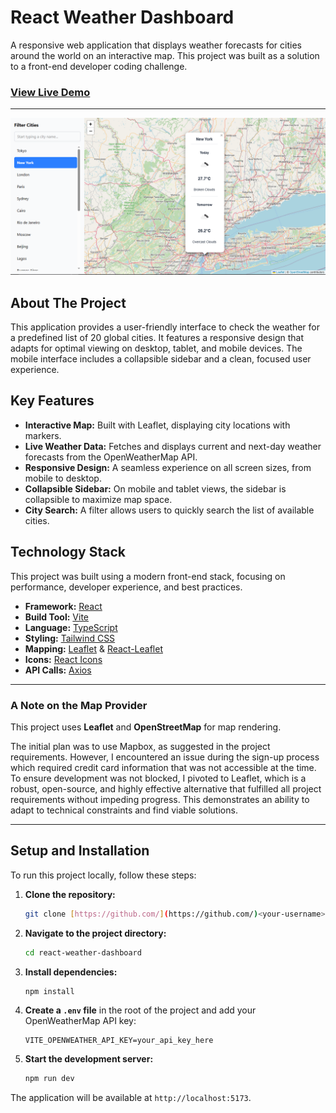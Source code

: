 # React Weather Dashboard

A responsive web application that displays weather forecasts for cities around the world on an interactive map. This project was built as a solution to a front-end developer coding challenge.

### [View Live Demo](https://<your-username>.github.io/react-weather-dashboard/)

---

![Screenshot of the React Weather Dashboard](./screenshot.png)


## About The Project

This application provides a user-friendly interface to check the weather for a predefined list of 20 global cities. It features a responsive design that adapts for optimal viewing on desktop, tablet, and mobile devices. The mobile interface includes a collapsible sidebar and a clean, focused user experience.

## Key Features

* **Interactive Map:** Built with Leaflet, displaying city locations with markers.
* **Live Weather Data:** Fetches and displays current and next-day weather forecasts from the OpenWeatherMap API.
* **Responsive Design:** A seamless experience on all screen sizes, from mobile to desktop.
* **Collapsible Sidebar:** On mobile and tablet views, the sidebar is collapsible to maximize map space.
* **City Search:** A filter allows users to quickly search the list of available cities.

## Technology Stack

This project was built using a modern front-end stack, focusing on performance, developer experience, and best practices.

* **Framework:** [React](https://react.dev/)
* **Build Tool:** [Vite](https://vitejs.dev/)
* **Language:** [TypeScript](https://www.typescriptlang.org/)
* **Styling:** [Tailwind CSS](https://tailwindcss.com/)
* **Mapping:** [Leaflet](https://leafletjs.com/) & [React-Leaflet](https://react-leaflet.js.org/)
* **Icons:** [React Icons](https://react-icons.github.io/react-icons/)
* **API Calls:** [Axios](https://axios-http.com/)

---

### A Note on the Map Provider

This project uses **Leaflet** and **OpenStreetMap** for map rendering.

The initial plan was to use Mapbox, as suggested in the project requirements. However, I encountered an issue during the sign-up process which required credit card information that was not accessible at the time. To ensure development was not blocked, I pivoted to Leaflet, which is a robust, open-source, and highly effective alternative that fulfilled all project requirements without impeding progress. This demonstrates an ability to adapt to technical constraints and find viable solutions.

---

## Setup and Installation

To run this project locally, follow these steps:

1.  **Clone the repository:**
    ```sh
    git clone [https://github.com/](https://github.com/)<your-username>/react-weather-dashboard.git
    ```
2.  **Navigate to the project directory:**
    ```sh
    cd react-weather-dashboard
    ```
3.  **Install dependencies:**
    ```sh
    npm install
    ```
4.  **Create a `.env` file** in the root of the project and add your OpenWeatherMap API key:
    ```
    VITE_OPENWEATHER_API_KEY=your_api_key_here
    ```
5.  **Start the development server:**
    ```sh
    npm run dev
    ```

The application will be available at `http://localhost:5173`.
